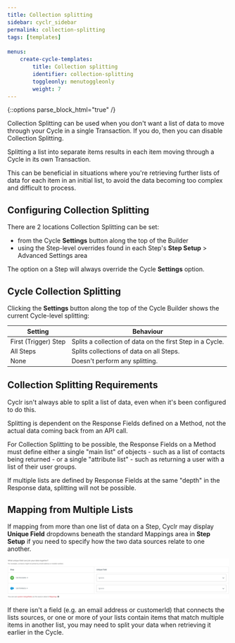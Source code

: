 ```yaml
---
title: Collection splitting
sidebar: cyclr_sidebar
permalink: collection-splitting
tags: [templates]

menus:
    create-cycle-templates:
        title: Collection splitting
        identifier: collection-splitting
        toggleonly: menutoggleonly
        weight: 7
---
```

{::options parse_block_html="true" /}
<section class="card">
Collection Splitting can be used when you don't want a list of data to move through your Cycle in a single Transaction.  If you do, then you can disable Collection Splitting.

Splitting a list into separate items results in each item moving through a Cycle in its own Transaction.

This can be beneficial in situations where you're retrieving further lists of data for each item in an initial list, to avoid the data becoming too complex and difficult to process.

</section>
<section class="card">

## Configuring Collection Splitting

There are 2 locations Collection Splitting can be set:

* from the Cycle __Settings__ button along the top of the Builder
* using the Step-level overrides found in each Step's __Step Setup__ > Advanced Settings area

The option on a Step will always override the Cycle __Settings__ option.

</section>
<section class="card">

## Cycle Collection Splitting

Clicking the __Settings__ button along the top of the Cycle Builder shows the current Cycle-level splitting:

| Setting | Behaviour |
| --- | --- |
| First&nbsp;(Trigger)&nbsp;Step | Splits a collection of data on the first Step in a Cycle. |
| All Steps | Splits collections of data on all Steps. |
| None | Doesn't perform any splitting. |

</section>
<section class="card">

## Collection Splitting Requirements

Cyclr isn't always able to split a list of data, even when it's been configured to do this.

Splitting is dependent on the Response Fields defined on a Method, not the actual data coming back from an API call.

For Collection Splitting to be possible, the Response Fields on a Method must define either a single "main list" of objects - such as a list of contacts being returned - or a single "attribute list" - such as returning a user with a list of their user groups.

If multiple lists are defined by Response Fields at the same "depth" in the Response data, splitting will not be possible.

</section>
<section class="card">

## Mapping from Multiple Lists

If mapping from more than one list of data on a Step, Cyclr may display **Unique Field** dropdowns beneath the standard Mappings area in **Step Setup** if you need to specify how the two data sources relate to one another.

![A screenshot of the unique field message in the Cyclr console.](./images/what-unique-field.png)

If there isn't a field (e.g. an email address or customerId) that connects the lists sources, or one or more of your lists contain items that match multiple items in another list, you may need to split your data when retrieving it earlier in the Cycle.

</section>

